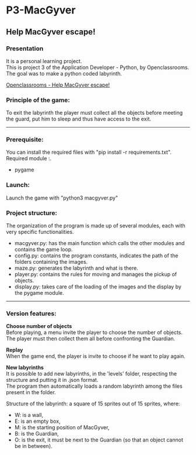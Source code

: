 # P3-MacGyver
## Help MacGyver escape!
### Presentation
It is a personal learning project.  
This is project 3 of the Application Developer - Python, by Openclassrooms.  
The goal was to make a python coded labyrinth.

[Openclassrooms - Help MacGyver escape!](https://openclassrooms.com/en/projects/156/assignment)

### Principle of the game:
To exit the labyrinth the player must collect all the objects before meeting the guard, put him to sleep and thus have access to the exit.

---
### Prerequisite:
You can install the required files with "pip install -r requirements.txt".  
Required module :.  
- pygame

### Launch:
Launch the game with "python3 macgyver.py"

### Project structure:
The organization of the program is made up of several modules, each with very specific functionalities.

- macgyver.py: has the main function which calls the other modules and contains the game loop.
- config.py: contains the program constants, indicates the path of the folders containing the images.
- maze.py: generates the labyrinth and what is there.
- player.py: contains the rules for moving and manages the pickup of objects.
- display.py: takes care of the loading of the images and the display by the pygame module.
---
### Version features:
__Choose number of objects__  
Before playing, a menu invite the player to choose the number of objects.  
The player must then collect them all before confronting the Guardian.

__Replay__  
When the game end, the player is invite to choose if he want to play again.

__New labyrinths__  
It is possible to add new labyrinths, in the 'levels' folder, respecting the structure and putting it in .json format.  
The program then automatically loads a random labyrinth among the files present in the folder.  

Structure of the labyrinth: a square of 15 sprites out of 15 sprites, where:
- W: is a wall,
- E: is an empty box,
- M: is the starting position of MacGyver,
- B: is the Guardian,
- O: is the exit, it must be next to the Guardian (so that an object cannot be in between).
